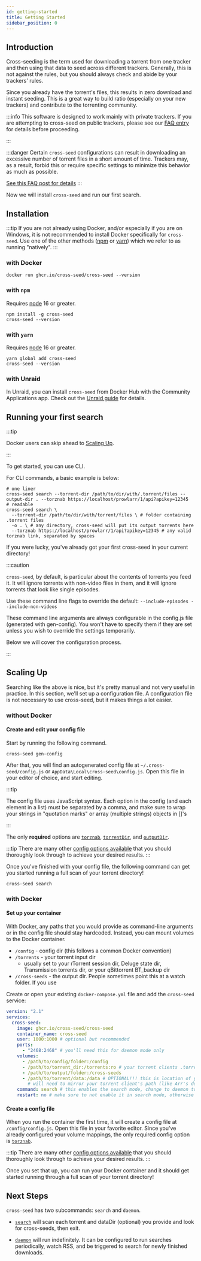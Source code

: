 ```yaml
---
id: getting-started
title: Getting Started
sidebar_position: 0
---
```


## Introduction

Cross-seeding is the term used for downloading a torrent from one tracker and then using that data to seed across different trackers. Generally, this is not against the rules, but you should always check and abide by your trackers' rules.

Since you already have the torrent's files, this results in zero download and instant seeding. This is a great way to build ratio (especially on your new trackers) and contribute to the torrenting community.

:::info
This software is designed to work mainly with private trackers. If you are attempting to cross-seed on public trackers, please see our [FAQ entry](./faq-troubleshooting.md#does-cross-seed-work-on-public-trackers) for details before proceeding.

:::

:::danger
Certain `cross-seed` configurations can result in downloading an excessive number of torrent files in a short amount of time. Trackers may, as a result, forbid this or require specific settings to minimize this behavior as much as possible.

[See this FAQ post for details](./faq-troubleshooting.md#my-tracker-is-mad-at-me-for-snatching-too-many-torrent-files)
:::

Now we will install `cross-seed` and run our first search.

## Installation

:::tip
If you are not already using Docker, and/or especially if you are on Windows, it is not recommended to install Docker specifically for `cross-seed`. Use one of the other methods ([npm](#with-npm) or [yarn](#with-yarn)) which we refer to as running "natively".
:::

### with Docker

```shell
docker run ghcr.io/cross-seed/cross-seed --version
```

### with `npm`

Requires [node](https://nodejs.org/en/download/) 16 or greater.

```shell
npm install -g cross-seed
cross-seed --version
```

### with `yarn`

Requires [node](https://nodejs.org/en/download/) 16 or greater.

```shell
yarn global add cross-seed
cross-seed --version
```

### with Unraid

In Unraid, you can install `cross-seed` from Docker Hub with the Community
Applications app. Check out the [Unraid guide](../tutorials/unraid) for details.

## Running your first search

:::tip

Docker users can skip ahead to [Scaling Up](#with-docker).

:::

To get started, you can use CLI.

For CLI commands, a basic example is below:

```shell
# one liner
cross-seed search --torrent-dir /path/to/dir/with/.torrent/files --output-dir . --torznab https://localhost/prowlarr/1/api?apikey=12345
# readable
cross-seed search \
  --torrent-dir /path/to/dir/with/torrent/files \ # folder containing .torrent files
  -o . \ # any directory, cross-seed will put its output torrents here
  --torznab https://localhost/prowlarr/1/api?apikey=12345 # any valid torznab link, separated by spaces
```

If you were lucky, you've already got your first cross-seed in your current
directory!

:::caution

`cross-seed`, by default, is particular about the contents of torrents you feed
it. It will ignore torrents with non-video files in them, and it will ignore
torrents that look like single episodes.

Use these command line flags to override the default:
`--include-episodes --include-non-videos`

These command line arguments are always configurable in the config.js file (generated with gen-config).
You won't have to specify them if they are set unless you wish to override the settings temporarily.

Below we will cover the configuration process.

:::

## Scaling Up

Searching like the above is nice, but it's pretty manual and not very useful in
practice. In this section, we'll set up a configuration file. A configuration
file is not necessary to use cross-seed, but it makes things a lot easier.

### without Docker

#### Create and edit your config file

Start by running the following command.

```shell
cross-seed gen-config
```

After that, you will find an autogenerated config file at
`~/.cross-seed/config.js` or `AppData\Local\cross-seed\config.js`. Open this file
in your editor of choice, and start editing.

:::tip

The config file uses JavaScript syntax. Each option in the config (and each
element in a list) must be separated by a comma, and make sure to wrap your
strings in "quotation marks" or array (multiple strings) objects in []'s

:::

The only **required** options are [`torznab`](../basics/options.md#torznab),
[`torrentDir`](../basics/options.md#torrentdir), and
[`outputDir`](../basics/options.md#outputdir).

:::tip
There are many other [config options available](./options.md#all-options) that
you should thoroughly look through to achieve your desired results.
:::

Once you've finished with your config file, the following command can get you
started running a full scan of your torrent directory!

```shell
cross-seed search
```

### with Docker

#### Set up your container

With Docker, any paths that you would provide as command-line arguments or in
the config file should stay hardcoded. Instead, you can mount volumes to the
Docker container.

- `/config` - config dir (this follows a common Docker convention)
- `/torrents` - your torrent input dir
  - usually set to your rTorrent session dir, Deluge state dir, Transmission torrents dir, or your qBittorrent BT_backup dir
- `/cross-seeds` - the output dir. People sometimes point this at a watch folder. If you use

Create or open your existing `docker-compose.yml` file and add the `cross-seed`
service:

```yaml
version: "2.1"
services:
  cross-seed:
    image: ghcr.io/cross-seed/cross-seed
    container_name: cross-seed
    user: 1000:1000 # optional but recommended
    ports:
      - "2468:2468" # you'll need this for daemon mode only
    volumes:
      - /path/to/config/folder:/config
      - /path/to/torrent_dir:/torrents:ro # your torrent clients .torrent cache, can and should be mounted read-only (e.g. qbit: `BT_Backup` | deluge: `state` | transmission: `transmission/torrents` | rtorrent: session dir from `.rtorrent.rc`)
      - /path/to/output/folder:/cross-seeds
      - /path/to/torrent/data:/data # OPTIONAL!!! this is location of your data (used for data-based searches or linking)
        # will need to mirror your torrent client's path (like Arr's do)
    command: search # this enables the search mode, change to daemon to specifically run the daemon
    restart: no # make sure to not enable it in search mode, otherwise it will keep rerunning constantly
```

#### Create a config file

When you run the container the first time, it will create a config file at
`/config/config.js`. Open this file in your favorite editor. Since you've
already configured your volume mappings, the only required config option is
[`torznab`](../basics/options.md#torznab).

:::tip
There are many other [config options available](./options.md#all-options) that
you should thoroughly look through to achieve your desired results.
:::

Once you set that up, you can run your Docker container and it should get
started running through a full scan of your torrent directory!

## Next Steps

`cross-seed` has two subcommands: `search` and `daemon`.

- [`search`](./getting-started.md#running-your-first-search) will scan each torrent and dataDir (optional) you provide and look for
  cross-seeds, then exit.

- [`daemon`](./daemon.md) will run indefinitely. It can be configured to run searches periodically, watch RSS,
  and be triggered to search for newly finished downloads.
